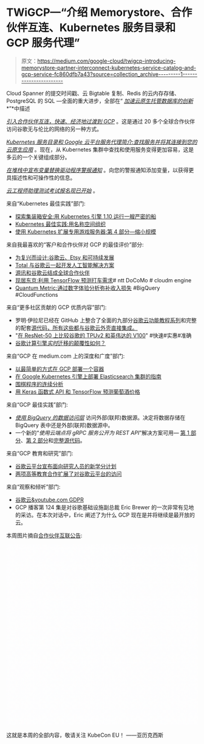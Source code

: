 # TWiGCP—“介绍 Memorystore、合作伙伴互连、Kubernetes 服务目录和 GCP 服务代理”

> 原文：<https://medium.com/google-cloud/twigcp-introducing-memorystore-partner-interconnect-kubernetes-service-catalog-and-gcp-service-fc860dfb7a43?source=collection_archive---------1----------------------->

Cloud Spanner 的提交时间戳、云 Bigtable 复制、Redis 的云内存存储、PostgreSQL 的 SQL —全面的重大进步，全部在“ [*加速云原生托管数据库的创新*](http://goo.gl/hcS76N)*”*中描述

[*引入合作伙伴互连，快速、经济地过渡到 GCP*](http://goo.gl/VDcHFj) 。这是通过 20 多个全球合作伙伴访问谷歌无与伦比的网络的另一种方式。

[*Kubernetes 服务目录和 Google 云平台服务代理简介:查找服务并将其连接到您的云原生应用*](https://goo.gl/Nu282k) 。现在，从 Kubernetes 集群中查找和使用服务变得更加容易，这是多云的一个关键组成部分。

[*在堆栈中宣布变量替换驱动程序警报通知*](http://goo.gl/1E3ZNT) 。向您的警报通知添加变量，以获得更具描述性和可操作性的信息。

[*云工程师助理测试考试报名现已开始*](http://goo.gl/VLFMMb) 。

来自“Kubernetes 最佳实践”部门:

*   [探索集装箱安全:用 Kubernetes 引擎 1.10 运行一艘严密的船](http://goo.gl/xfBY2X)
*   [Kubernetes 最佳实践:用名称空间组织](http://goo.gl/V5gWuv)
*   [使用 Kubernetes 扩展专用游戏服务器:第 4 部分—缩小规模](http://goo.gl/YSBGoR)

来自我最喜欢的“客户和合作伙伴对 GCP 的最佳评价”部分:

*   [为复兴而设计:谷歌云、Etsy 和可持续发展](http://goo.gl/iA7KTY)
*   [Total 与谷歌云一起开发人工智能解决方案](http://goo.gl/KK6mFC)
*   [源讯和谷歌云结成全球合作伙伴](http://goo.gl/ZdeFjR)
*   [现居东京:利用 TensorFlow 预测打车需求](http://goo.gl/bSbHBE)# ntt DoCoMo # cloudm engine
*   [Quantum Metric:通过数字体验分析弥补收入损失](http://goo.gl/s84UCL) #BigQuery #CloudFunctions

来自“更多社区贡献的 GCP 优质内容”部门:

*   罗明·伊拉尼已经在 GitHub 上整合了全面的九部分[谷歌云功能教程系列](http://goo.gl/hQJ36u)和完整的配套[源代码，所有这些都与谷歌云外壳直接集成。](http://goo.gl/pWRTFi)
*   "[在 ResNet-50 上比较谷歌的 TPUv2 和英伟达的 V100](http://goo.gl/CkSvn2)" #快速#实惠#准确
*   [谷歌计算引擎*实时*迁移的颠覆性如何？](http://goo.gl/oWsy2m)

来自“GCP 在 medium.com 上的深度和广度”部门:

*   [以最简单的方式在 GCP 部署一个容器](http://goo.gl/ASrHSP)
*   [在 Google Kubernetes 引擎上部署 Elasticsearch 集群的指南](http://goo.gl/SDg5oF)
*   [围棋程序的连续分析](http://goo.gl/GQMmon)
*   [用 Keras 函数式 API 和 TensorFlow 预测葡萄酒价格](http://goo.gl/u7MExA)

来自“GCP 最佳实践”部门:

*   [*使用 BigQuery 的数据访问层*](http://goo.gl/DscZ6h) 访问外部(联邦)数据源。决定将数据存储在 BigQuery 表中还是外部(联邦)数据源中。
*   一个新的“*使用云端点将 gRPC 服务公开为 REST API*”解决方案可用— [第 1 部分](http://goo.gl/fvFrcC)、[第 2 部分](http://goo.gl/QNLeCd)和[完整源代码](http://goo.gl/RQ8TxH)。

来自“GCP 教育和研究”部门:

*   [谷歌云平台宣布面向研究人员的新学分计划](http://goo.gl/hJhrNq)
*   [两项高等教育合作扩展了对谷歌云平台的访问](http://goo.gl/V9UsSL)

来自“观察和倾听”部门:

*   [谷歌云&youtube.com GDPR](http://goo.gl/6Borf7)
*   GCP 播客第 124 集是对谷歌基础设施副总裁 Eric Brewer 的一次非常有见地的采访。在本次对话中，Eric 阐述了为什么 GCP 现在是并将继续是最开放的云。

本周图片摘自[合作伙伴互联公告](http://goo.gl/VDcHFj):

![](img/55fc28142e7abc8cb2d9a582ce776be3.png)

这就是本周的全部内容，敬请关注 KubeCon EU！
——亚历克西斯